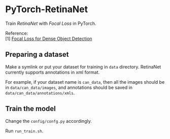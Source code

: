 # PyTorch-RetinaNet
Train _RetinaNet_ with _Focal Loss_ in PyTorch.

Reference:  
[1] [Focal Loss for Dense Object Detection](https://arxiv.org/abs/1708.02002)  


## Preparing a dataset
Make a symlink or put your dataset for training in `data` directory. RetinaNet currently supports annotations in xml format.

For example, if your dataset name is `can_data`, then all the images should be in `data/can_data/images`, and annotations should be saved in `data/can_data/annotations/xmls`.


## Train the model
Change the `config/confg.py` accordingly.

Run `run_train.sh`.
